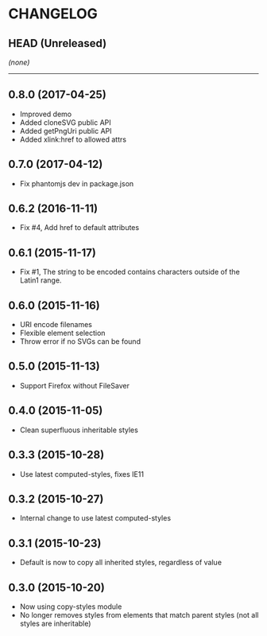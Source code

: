 CHANGELOG
=========

## HEAD (Unreleased)
_(none)_

--------------------

## 0.8.0 (2017-04-25)
* Improved demo
* Added cloneSVG public API
* Added getPngUri public API
* Added xlink:href to allowed attrs

## 0.7.0 (2017-04-12)
* Fix phantomjs dev in package.json

## 0.6.2 (2016-11-11)
* Fix #4, Add href to default attributes

## 0.6.1 (2015-11-17)
* Fix #1, The string to be encoded contains characters outside of the Latin1 range.

## 0.6.0 (2015-11-16)
* URI encode filenames
* Flexible element selection
* Throw error if no SVGs can be found

## 0.5.0 (2015-11-13)
* Support Firefox without FileSaver

## 0.4.0 (2015-11-05)
* Clean superfluous inheritable styles

## 0.3.3 (2015-10-28)
* Use latest computed-styles, fixes IE11

## 0.3.2 (2015-10-27)
* Internal change to use latest computed-styles

## 0.3.1 (2015-10-23)
* Default is now to copy all inherited styles, regardless of value

## 0.3.0 (2015-10-20)
* Now using copy-styles module
* No longer removes styles from elements that match parent styles (not all styles are inheritable)
